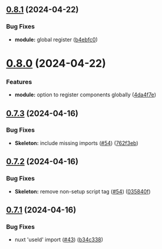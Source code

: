 ## [0.8.1](https://github.com/fantasyflip/nuxtwind/compare/v0.8.0...v0.8.1) (2024-04-22)


### Bug Fixes

* **module:** global register ([b4ebfc0](https://github.com/fantasyflip/nuxtwind/commit/b4ebfc061fb93f5de94882ea52c164d8eb396f74))



# [0.8.0](https://github.com/fantasyflip/nuxtwind/compare/v0.7.3...v0.8.0) (2024-04-22)


### Features

* **module:** option to register components globally ([4da4f7e](https://github.com/fantasyflip/nuxtwind/commit/4da4f7e538c6b0762d827e569dbd3fc4b9424db2))



## [0.7.3](https://github.com/fantasyflip/nuxtwind/compare/v0.7.2...v0.7.3) (2024-04-16)


### Bug Fixes

* **Skeleton:** include missing imports ([#54](https://github.com/fantasyflip/nuxtwind/issues/54)) ([762f3eb](https://github.com/fantasyflip/nuxtwind/commit/762f3eb6133e7dcc8d9044f262a9fd69418a6ecf))



## [0.7.2](https://github.com/fantasyflip/nuxtwind/compare/v0.7.1...v0.7.2) (2024-04-16)


### Bug Fixes

* **Skeleton:** remove non-setup script tag ([#54](https://github.com/fantasyflip/nuxtwind/issues/54)) ([035840f](https://github.com/fantasyflip/nuxtwind/commit/035840f5c5cef84529b043c4a445ecc5e9875e84))



## [0.7.1](https://github.com/fantasyflip/nuxtwind/compare/v0.7.0...v0.7.1) (2024-04-16)


### Bug Fixes

* nuxt 'useId' import ([#43](https://github.com/fantasyflip/nuxtwind/issues/43)) ([b34c338](https://github.com/fantasyflip/nuxtwind/commit/b34c3387669fd120396a91ae1d4e833dda9c6381))



